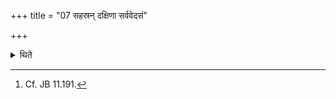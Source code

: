 +++
title = "07 सहस्रन् दक्षिणा सर्ववेदसं"

+++

<details><summary>थिते</summary>

7. (One should give) one thousand cows as sacrificial gifts or one's entire possession or as many cows as there are the Stotra-verses in this sacrifice.[^1]  

[^1]: Cf. JB 11.191. 
</details>
